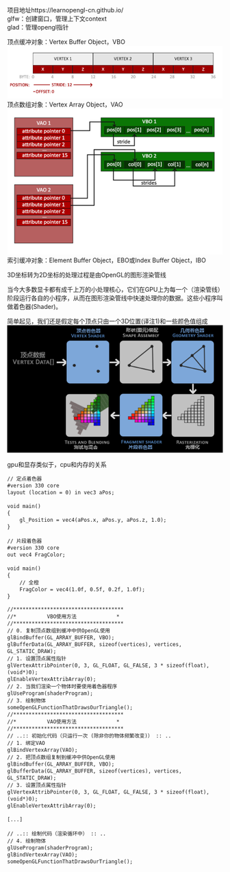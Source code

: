 项目地址https://learnopengl-cn.github.io/  
glfw：创建窗口，管理上下文context  
glad：管理opengl指针  

顶点缓冲对象：Vertex Buffer Object，VBO
![图片](./顶点缓冲对象.png)
顶点数组对象：Vertex Array Object，VAO
![图片](./顶点数组对象.png)
索引缓冲对象：Element Buffer Object，EBO或Index Buffer Object，IBO

3D坐标转为2D坐标的处理过程是由OpenGL的图形渲染管线  

当今大多数显卡都有成千上万的小处理核心，它们在GPU上为每一个（渲染管线）阶段运行各自的小程序，从而在图形渲染管线中快速处理你的数据。这些小程序叫做着色器(Shader)。

简单起见，我们还是假定每个顶点只由一个3D位置(译注1)和一些颜色值组成
![图片](./%E6%B8%B2%E6%9F%93%E7%AE%A1%E7%BA%BF%E6%8A%BD%E8%B1%A1%E6%AD%A5%E9%AA%A4.png)

gpu和显存类似于，cpu和内存的关系
```
// 定点着色器
#version 330 core
layout (location = 0) in vec3 aPos;

void main()
{
    gl_Position = vec4(aPos.x, aPos.y, aPos.z, 1.0);
}

// 片段着色器
#version 330 core
out vec4 FragColor;

void main()
{
    // 全橙
    FragColor = vec4(1.0f, 0.5f, 0.2f, 1.0f);
} 

```
```
//************************************
//*          VBO使用方法             *
//************************************
// 0. 复制顶点数组到缓冲中供OpenGL使用
glBindBuffer(GL_ARRAY_BUFFER, VBO);
glBufferData(GL_ARRAY_BUFFER, sizeof(vertices), vertices, GL_STATIC_DRAW);
// 1. 设置顶点属性指针
glVertexAttribPointer(0, 3, GL_FLOAT, GL_FALSE, 3 * sizeof(float), (void*)0);
glEnableVertexAttribArray(0);
// 2. 当我们渲染一个物体时要使用着色器程序
glUseProgram(shaderProgram);
// 3. 绘制物体
someOpenGLFunctionThatDrawsOurTriangle();
//************************************
//*          VAO使用方法             *
//************************************
// ..:: 初始化代码（只运行一次 (除非你的物体频繁改变)） :: ..
// 1. 绑定VAO
glBindVertexArray(VAO);
// 2. 把顶点数组复制到缓冲中供OpenGL使用
glBindBuffer(GL_ARRAY_BUFFER, VBO);
glBufferData(GL_ARRAY_BUFFER, sizeof(vertices), vertices, GL_STATIC_DRAW);
// 3. 设置顶点属性指针
glVertexAttribPointer(0, 3, GL_FLOAT, GL_FALSE, 3 * sizeof(float), (void*)0);
glEnableVertexAttribArray(0);

[...]

// ..:: 绘制代码（渲染循环中） :: ..
// 4. 绘制物体
glUseProgram(shaderProgram);
glBindVertexArray(VAO);
someOpenGLFunctionThatDrawsOurTriangle();
```